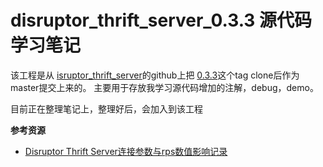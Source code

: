 # disruptor_thrift_server_0.3.3 源代码学习笔记
该工程是从 [isruptor_thrift_server](https://github.com/kyle-liu/disruptor_thrift_server)的github上把
[0.3.3](https://github.com/kyle-liu/disruptor_thrift_server/tree/0.3.3)这个tag clone后作为master提交上来的。
主要用于存放我学习源代码增加的注解，debug，demo。

目前正在整理笔记上，整理好后，会加入到该工程

**参考资源**  
* [Disruptor Thrift Server连接参数与rps数值影响记录](http://2014.54chen.com/blog/2014/01/22/disruptor-thrift-server-link-param-rps/)

